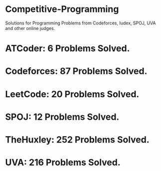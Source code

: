 # Competitive-Programming
Solutions for Programming Problems from Codeforces, Iudex, SPOJ, UVA and other online judges.

# ATCoder: 6 Problems Solved.
# Codeforces: 87 Problems Solved.
# LeetCode: 20 Problems Solved.
# SPOJ: 12 Problems Solved.
# TheHuxley: 252 Problems Solved.
# UVA: 216 Problems Solved.
